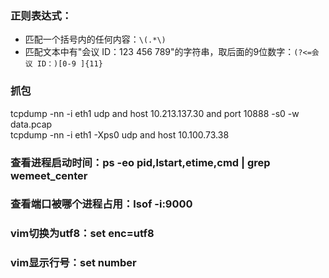 ### 正则表达式：
* 匹配一个括号内的任何内容：`\(.*\)`
* 匹配文本中有"会议 ID：123 456 789"的字符串，取后面的9位数字：`(?<=会议 ID：)[0-9 ]{11}`



### 抓包
tcpdump -nn -i eth1 udp and host 10.213.137.30 and port 10888 -s0 -w data.pcap  
tcpdump -nn -i eth1 -Xps0 udp and host 10.100.73.38

### 查看进程启动时间：ps -eo pid,lstart,etime,cmd | grep wemeet_center

### 查看端口被哪个进程占用：lsof -i:9000

### vim切换为utf8：set enc=utf8

### vim显示行号：set number
